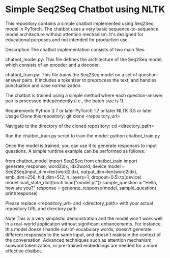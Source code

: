 # Simple Seq2Seq Chatbot using NLTK
This repository contains a simple chatbot implemented using Seq2Seq model in PyTorch. The chatbot uses a very basic sequence-to-sequence model architecture without attention mechanism. It's designed for educational purposes and not intended for production use.

Description
The chatbot implementation consists of two main files:

chatbot_model.py: This file defines the architecture of the Seq2Seq model, which consists of an encoder and a decoder.

chatbot_train.py: This file trains the Seq2Seq model on a set of question-answer pairs. It includes a tokenizer to preprocess the text, and handles punctuation and case normalization.

The chatbot is trained using a simple method where each question-answer pair is processed independently (i.e., the batch size is 1).


Requirements
Python 3.7 or later
PyTorch 1.7 or later
NLTK 3.5 or later
Usage
Clone this repository:
git clone <repository_url>

Navigate to the directory of the cloned repository:
cd <directory_path>

Run the chatbot_train.py script to train the model:
python chatbot_train.py

Once the model is trained, you can use it to generate responses to input questions. A simple runtime example can be performed as follows:

from chatbot_model import Seq2Seq
from chatbot_train import generate_response, word2idx, idx2word, device
model = Seq2Seq(input_dim=len(word2idx), output_dim=len(word2idx), emb_dim=256, hid_dim=512, n_layers=1, dropout=0.5).to(device)
model.load_state_dict(torch.load("model.pt"))
sample_question = "Hello, how are you?"
response = generate_response(model, sample_question)
print(response)


Please replace <repository_url> and <directory_path> with your actual repository URL and directory path.

Note
This is a very simplistic demonstration and the model won't work well in a real-world application without significant enhancements. For instance, this model doesn't handle out-of-vocabulary words, doesn't generate different responses to the same input, and doesn't maintain the context of the conversation. Advanced techniques such as attention mechanism, subword tokenization, or pre-trained embeddings are needed for a more effective chatbot.



